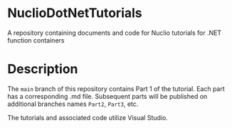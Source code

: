 # NuclioDotNetTutorials
A repository containing documents and code for Nuclio tutorials for .NET function containers

# Description

The `main` branch of this repository contains Part 1 of the tutorial.  Each part has a corresponding .md file. Subsequent parts will be published on additional branches names `Part2`, `Part3`, etc.

The tutorials and associated code utilize Visual Studio.
